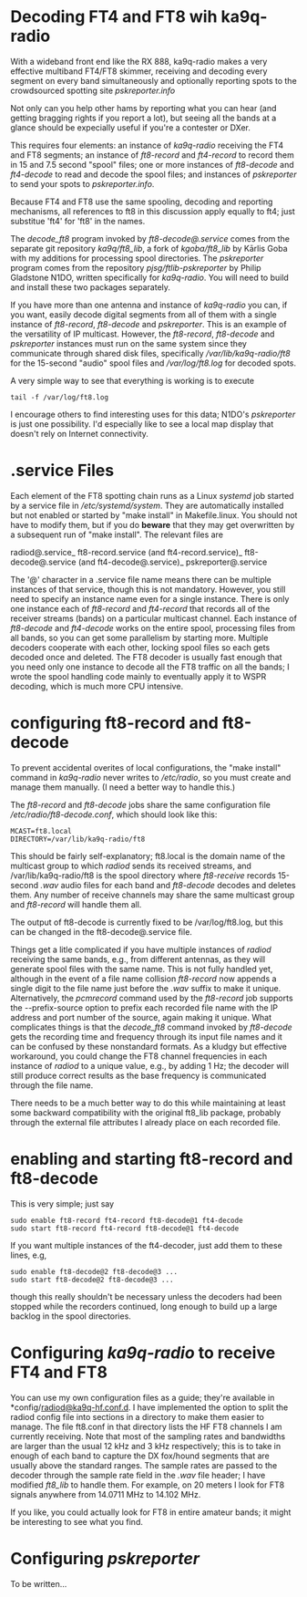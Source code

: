 # Decoding FT4 and FT8 wih ka9q-radio
With a wideband front end like the RX 888, ka9q-radio makes a very
effective multiband FT4/FT8 skimmer, receiving and decoding every segment
on every band simultaneously and optionally reporting spots to the crowdsourced
spotting site *pskreporter.info*

Not only can you help other hams by reporting what you can hear (and
getting bragging rights if you report a lot), but seeing all the bands
at a glance should be expecially useful if you're a contester
or DXer.

This requires four elements: an instance of *ka9q-radio* receiving the
FT4 and FT8 segments; an instance of *ft8-record* and *ft4-record* to
record them in 15 and 7.5 second "spool" files; one
or more instances of *ft8-decode* and *ft4-decode* to read and decode
the spool files; and instances of *pskreporter* to send your spots to
*pskreporter.info*.

Because FT4 and FT8 use the same spooling, decoding and reporting
mechanisms, all references to ft8 in this discussion apply equally to
ft4; just substitue 'ft4' for 'ft8' in the names.

The *decode_ft8* program invoked by *ft8-decode@.service* comes from
the separate git repository *ka9q/ft8_lib*, a fork of *kgoba/ft8_lib*
by Kārlis Goba with my additions for processing spool directories. The
*pskreporter* program comes from the repository
*pjsg/ftlib-pskreporter* by Philip Gladstone N1DO, written
specifically for *ka9q-radio*. You will need to build and install
these two packages separately.

If you have more than one antenna and instance of *ka9q-radio* you
can, if you want, easily decode digital segments from all of them with
a single instance of *ft8-record*, *ft8-decode* and *pskreporter*.
This is an example of the versatility of IP multicast. However, the
*ft8-record*, *ft8-decode* and *pskreporter* instances must run on the
same system since they communicate through shared disk files,
specifically */var/lib/ka9q-radio/ft8* for the 15-second "audio" spool
files and */var/log/ft8.log* for decoded spots.

A very simple way to see that everything is working is to execute
```
tail -f /var/log/ft8.log
```
I encourage others to find interesting uses for this data; N1DO's *pskreporter*
is just one possibility. I'd especially like to see a local map display
that doesn't rely on Internet connectivity.


# .service Files

Each element of the FT8 spotting chain runs as a Linux *systemd* job
started by a service file in */etc/systemd/system*. They are
automatically installed but not enabled or started by "make install"
in Makefile.linux.  You should not have to modify them, but if you do
**beware** that they may get overwritten by a subsequent run of "make
install". The relevant files are

radiod@.service_
ft8-record.service (and ft4-record.service)_
ft8-decode@.service (and ft4-decode@.service)_
pskreporter@.service

The '@' character in a .service file name means there can be multiple
instances of that service, though this is not mandatory. However, you
still need to specify an instance name even for a single instance.
There is only one instance each of *ft8-record* and *ft4-record* that
records all of the receiver streams (bands) on a particular multicast
channel. Each instance of *ft8-decode* and *ft4-decode* works on the
entire spool, processing files from all bands, so you can get some
parallelism by starting more.  Multiple decoders cooperate with each
other, locking spool files so each gets decoded once and deleted.  The
FT8 decoder is usually fast enough that you need only one instance to
decode all the FT8 traffic on all the bands; I wrote the spool
handling code mainly to eventually apply it to WSPR decoding, which is
much more CPU intensive.

# configuring ft8-record and ft8-decode

To prevent accidental overites of local configurations, the "make
install" command in *ka9q-radio* never writes to */etc/radio*, so you
must create and manage them manually.  (I need a better way to handle this.)

The *ft8-record* and *ft8-decode* jobs share the same configuration file
*/etc/radio/ft8-decode.conf*, which should look like this:
```
MCAST=ft8.local
DIRECTORY=/var/lib/ka9q-radio/ft8
```
This should be fairly self-explanatory; ft8.local is the domain
name of the multicast group to which *radiod* sends its received streams,
and /var/lib/ka9q-radio/ft8 is the spool directory where *ft8-receive*
records 15-second *.wav* audio files for each band and *ft8-decode* decodes
and deletes them. Any number of receive channels may share the same multicast
group and *ft8-record* will handle them all.

The output of ft8-decode is currently fixed to be /var/log/ft8.log, but this
can be changed in the ft8-decode@.service file.

Things get a litle complicated if you have multiple instances of
*radiod* receiving the same bands, e.g., from different antennas, as
they will generate spool files with the same name. This is not fully
handled yet, although in the event of a file name collision
*ft8-record* now appends a single digit to the file name just before
the *.wav* suffix to make it unique.  Alternatively, the *pcmrecord*
command used by the *ft8-record* job supports the --prefix-source
option to prefix each recorded file name with the IP address and port
number of the source, again making it unique.  What complicates things
is that the *decode_ft8* command invoked by *ft8-decode* gets the
recording time and frequency through its input file names and it can be
confused by these nonstandard formats. As a kludgy but effective workaround, you
could change the FT8 channel frequencies in each instance of *radiod*
to a unique value, e.g., by adding 1 Hz; the decoder will still
produce correct results as the base frequency is communicated through
the file name.

There needs to be a much better way to do this while maintaining at least
some backward compatibility with the original ft8_lib package, probably
through the external file attributes I already place on each recorded file.

# enabling and starting ft8-record and ft8-decode

This is very simple; just say
```
sudo enable ft8-record ft4-record ft8-decode@1 ft4-decode
sudo start ft8-record ft4-record ft8-decode@1 ft4-decode
```
If you want multiple instances of the ft4-decoder, just add them to these lines, e.g,
```
sudo enable ft8-decode@2 ft8-decode@3 ...
sudo start ft8-decode@2 ft8-decode@3 ...
```
though this really shouldn't be necessary unless the decoders had been
stopped while the recorders continued, long enough to build up a
large backlog in the spool directories.

# Configuring *ka9q-radio* to receive FT4 and FT8

You can use my own configuration files as a guide; they're available
in *config/radiod@ka9q-hf.conf.d. I have implemented the option to
split the radiod config file into sections in a directory to make them
easier to manage. The file ft8.conf in that directory lists the HF FT8
channels I am currently receiving. Note that most of the sampling
rates and bandwidths are larger than the usual 12 kHz and 3 kHz
respectively; this is to take in enough of each band to capture the DX
fox/hound segments that are usually above the standard ranges.
The sample rates are passed to the decoder through the sample rate 
field in the *.wav* file header; I have modified *ft8_lib* to handle them.
For example, on 20 meters I look for FT8 signals anywhere from 14.0711 MHz to 14.102 MHz.

If you like, you could actually look for FT8 in entire amateur bands;
it might be interesting to see what you find.

# Configuring *pskreporter*
To be written...

